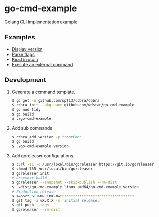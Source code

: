 # go-cmd-example
Golang CLI implementation example

## Examples

- [Display version](./cmd/version.go)
- [Parse flags](./cmd/test.go)
- [Read in stdin](./cmd/stdio.go)
- [Execute an external command](./cmd/exec.go)

## Development

1. Generate a command template.
    ```bash
    $ go get -u github.com/spf13/cobra/cobra
    $ cobra init --pkg-name github.com/wdstar/go-cmd-example
    $ go mod tidy
    $ go build
    $ ./go-cmd-example 
    ```
1. Add sub commands
    ```bash
    $ cobra add version -p "rootCmd"
    $ go build
    $ ./go-cmd-example version
    ```
1. Add goreleaser configurations.
    ```bash
    $ curl -sL -o /usr/local/bin/goreleaser https://git.io/goreleaser
    $ chmod 755 /usr/local/bin/goreleaser
    $ goreleaser init
    # Snapshot build
    $ goreleaser --snapshot --skip-publish --rm-dist
    $ ./dist/go-cmd-example_linux_amd64/go-cmd-example version
    # Production release
    $ export GITHUB_TOKEN=**********************************
    $ git tag -a vX.X.X -m 'initial release.'
    $ git push --tags
    $ goreleaser --rm-dist
    ```
